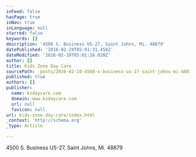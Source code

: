 ```yaml
---
inFeed: false
hasPage: true
inNav: true
inLanguage: null
starred: false
keywords: []
description: '4500 S. Business US-27, Saint Johns, Mi. 48879'
datePublished: '2016-02-19T05:01:31.458Z'
dateModified: '2016-02-19T05:01:26.020Z'
author: []
title: Kids Zone Day Care
sourcePath: _posts/2016-02-18-4500-s-business-us-27-saint-johns-mi-48879.md
published: true
authors: []
publisher:
  name: kzdaycare.com
  domain: www.kzdaycare.com
  url: null
  favicon: null
url: kids-zone-day-care/index.html
_context: 'http://schema.org'
_type: Article

---
```

4500 S. Business US-27, Saint Johns, Mi. 48879